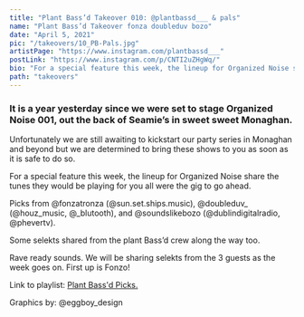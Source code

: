 ```yaml
---
title: "Plant Bass’d Takeover 010: @plantbassd___ & pals"
name: "Plant Bass’d Takeover fonza doubleduv bozo"
date: "April 5, 2021"
pic: "/takeovers/10_PB-Pals.jpg"
artistPage: "https://www.instagram.com/plantbassd___"
postLink: "https://www.instagram.com/p/CNTI2uZHgWq/"
bio: "For a special feature this week, the lineup for Organized Noise share the tunes they would be playing for you all were the gig to go ahead"
path: "takeovers"
---
```


### It is a year yesterday since we were set to stage Organized Noise 001, out the back of Seamie’s in sweet sweet Monaghan.

Unfortunately we are still awaiting to kickstart our party series in Monaghan and beyond but we are determined to bring these shows to you as soon as it is safe to do so.

For a special feature this week, the lineup for Organized Noise share the tunes they would be playing for you all were the gig to go ahead.

Picks from @fonzatronza (@sun.set.ships.music), @doubleduv\_ (@houz_music, @\_blutooth), and @soundslikebozo (@dublindigitalradio, @phevertv).

Some selekts shared from the plant Bass’d crew along the way too.

Rave ready sounds. We will be sharing selekts from the 3 guests as the week goes on.
First up is Fonzo!

Link to playlist: <a role="button" class="btn btn-dark" href="https://open.spotify.com/playlist/5skAgzUfGmZLwrOPNLnGVf">Plant Bass'd Picks.</a>

Graphics by: @eggboy_design
